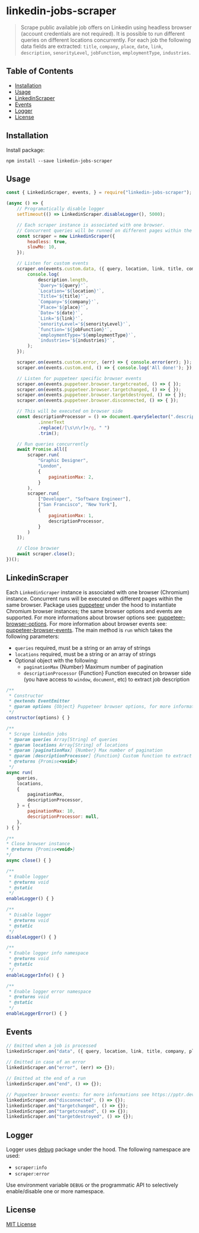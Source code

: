 # linkedin-jobs-scraper
> Scrape public available job offers on Linkedin using headless browser (account credentials are not required).
> It is possible to run different queries on different locations concurrently. 
> For each job the following data fields are extracted: `title`, `company`, `place`, `date`, `link`, `description`, 
> `senorityLevel`, `jobFunction`, `employmentType`, `industries`.

## Table of Contents

<!-- toc -->

* [Installation](#installation)
* [Usage](#usage)
* [LinkedinScraper](#linkedinscraper)
* [Events](#events)
* [Logger](#logger)
* [License](#license)

<!-- toc stop -->


## Installation
Install package:
```shell
npm install --save linkedin-jobs-scraper
```


## Usage 
```js
const { LinkedinScraper, events, } = require("linkedin-jobs-scraper");

(async () => {
    // Programatically disable logger
    setTimeout(() => LinkedinScraper.disableLogger(), 5000);

    // Each scraper instance is associated with one browser.
    // Concurrent queries will be runned on different pages within the same browser instance.
    const scraper = new LinkedinScraper({
        headless: true,
        slowMo: 10,
    });

    // Listen for custom events
    scraper.on(events.custom.data, ({ query, location, link, title, company, place, date, description, }) => {
        console.log(
            description.length,
            `Query='${query}'`,
            `Location='${location}'`,
            `Title='${title}'`,
            `Company='${company}'`,
            `Place='${place}'`,
            `Date='${date}'`,
            `Link='${link}'`,
            `senorityLevel='${senorityLevel}'`,
            `function='${jobFunction}'`,
            `employmentType='${employmentType}'`,
            `industries='${industries}'`,
        );
    });

    scraper.on(events.custom.error, (err) => { console.error(err); });
    scraper.on(events.custom.end, () => { console.log('All done!'); });

    // Listen for puppeteer specific browser events
    scraper.on(events.puppeteer.browser.targetcreated, () => { });
    scraper.on(events.puppeteer.browser.targetchanged, () => { });
    scraper.on(events.puppeteer.browser.targetdestroyed, () => { });
    scraper.on(events.puppeteer.browser.disconnected, () => { });

    // This will be executed on browser side
    const descriptionProcessor = () => document.querySelector(".description__text")
            .innerText
            .replace(/[\s\n\r]+/g, " ")
            .trim();

    // Run queries concurrently
    await Promise.all([
        scraper.run(
            "Graphic Designer",
            "London",
            {
                paginationMax: 2,
            }
        ),
        scraper.run(
            ["Developer", "Software Engineer"],
            ["San Francisco", "New York"],
            {
                paginationMax: 1,
                descriptionProcessor,
            }
        )
    ]);

    // Close browser
    await scraper.close();
})();
```


## LinkedinScraper
Each `LinkedinScraper` instance is associated with one browser (Chromium) instance. Concurrent runs will be executed
 on different pages within the same browser. Package uses [puppeteer](https://github.com/puppeteer/puppeteer) under the hood
 to instantiate Chromium browser instances; the same browser options and events are supported.
 For more informations about browser options see: [puppeteer-browser-options](https://pptr.dev/#?product=Puppeteer&version=v2.0.0&show=api-puppeteerlaunchoptions).
 For more information about browser events see: [puppeteer-browser-events](https://pptr.dev/#?product=Puppeteer&version=v2.0.0&show=api-class-browser).
 The main method is `run` which takes the following parameters:
 
* `queries` required, must be a string or an array of strings
* `locations` required, must be a string or an array of strings
* Optional object with the following:
    - `paginationMax` {Number} Maximum number of pagination
    - `descriptionProcessor` {Function} Function executed on browser side (you have access to `window`, `document`, etc) to extract job description   
 
```js
/**
 * Constructor
 * @extends EventEmitter
 * @param options {Object} Puppeteer browser options, for more informations see https://pptr.dev/#?product=Puppeteer&version=v2.0.0&show=api-puppeteerlaunchoptions
 */
constructor(options) { }

/**
 * Scrape linkedin jobs
 * @param queries Array[String] of queries
 * @param locations Array[String] of locations
 * @param [paginationMax] {Number} Max number of pagination
 * @param [descriptionProcessor] {Function} Custom function to extract job description on browser side
 * @returns {Promise<void>}
 */
async run(
    queries,
    locations,
    {
        paginationMax,
        descriptionProcessor,
    } = {
        paginationMax: 10,
        descriptionProcessor: null,
    },    
) { }

/**
* Close browser instance
* @returns {Promise<void>}
*/
async close() { }

/**
 * Enable logger
 * @returns void
 * @static
 */
enableLogger() { }

/**
 * Disable logger
 * @returns void
 * @static
 */
disableLogger() { }

/**
 * Enable logger info namespace
 * @returns void
 * @static
 */
enableLoggerInfo() { }

/**
 * Enable logger error namespace
 * @returns void
 * @static
 */
enableLoggerError() { } 
```


## Events
```js
// Emitted when a job is processed
linkedinScraper.on("data", ({ query, location, link, title, company, place, description, }) => {});
 
// Emitted in case of an error
linkedinScraper.on("error", (err) => {});

// Emitted at the end of a run
linkedinScraper.on("end", () => {});

// Puppeteer browser events: for more informations see https://pptr.dev/#?product=Puppeteer&version=v2.0.0&show=api-class-browser
linkedinScraper.on("disconnected", () => {});
linkedinScraper.on("targetchanged", () => {});
linkedinScraper.on("targetcreated", () => {});
linkedinScraper.on("targetdestroyed", () => {});
```
  
## Logger
Logger uses [debug](https://github.com/visionmedia/debug) package under the hood. The following namespace are used:
* `scraper:info`
* `scraper:error`

Use environment variable `DEBUG` or the programmatic API to selectively enable/disable one or more namespace.

## License
[MIT License](http://en.wikipedia.org/wiki/MIT_License)
